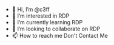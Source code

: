 - 👋 Hi, I’m @c3ff
- 👀 I’m interested in RDP
- 🌱 I’m currently learning RDP
- 💞️ I’m looking to collaborate on RDP
- 📫 How to reach me Don't Contact Me

<!---
c3ff/c3ff is a ✨ special ✨ repository because its `README.md` (this file) appears on your GitHub profile.
You can click the Preview link to take a look at your changes.
--->
